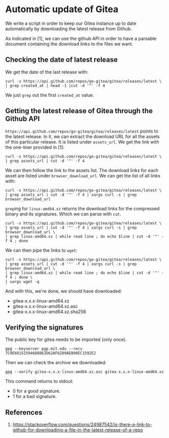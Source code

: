 # Automatic update of Gitea
We write a script in order to keep our Gitea instance up to date automatically
by downloading the latest release from Github.

As indicated in [1], we can use the github API in order to have a parsable
document containing the download links to the files we want.

## Checking the date of latest release
We get the date of the last release with:

```shell
curl -s https://api.github.com/repos/go-gitea/gitea/releases/latest \
| grep created_at | head -1 |cut -d '"' -f 4
```

We just `grep` out the first `created_at` value.

## Getting the latest release of Gitea through the Github API

`https://api.github.com/repos/go-gitea/gitea/releases/latest` points to the
latest release. In it, we can extract the download URL for all the assets of
this particular release. It is listed under `assets_url`. We get the link with
the one-liner provided in [1]:

```shell
curl -s https://api.github.com/repos/go-gitea/gitea/releases/latest \
| grep assets_url | cut -d '"' -f 4
```

We can then follow the link to the assets list. The download links for each
asset are listed under `browser_download_url`. We can get the list of all links
with:

```shell
curl -s https://api.github.com/repos/go-gitea/gitea/releases/latest \
| grep assets_url | cut -d '"' -f 4 | xargs curl -s | grep browser_download_url
```

`grep`ing for `linux-amd64.xz` returns the download links for the compressed
binary and its signatures. Which we can parse with `cut`.

```shell
curl -s https://api.github.com/repos/go-gitea/gitea/releases/latest \
| grep assets_url | cut -d '"' -f 4 | xargs curl -s | grep browser_download_url \
| grep linux-amd64.xz | while read line ; do echo $line | cut -d '"' -f 4 ; done
```

We can then pipe the links to `wget`:

```shell
curl -s https://api.github.com/repos/go-gitea/gitea/releases/latest \
| grep assets_url | cut -d '"' -f 4 | xargs curl -s | grep browser_download_url \
| grep linux-amd64.xz | while read line ; do echo $line | cut -d '"' -f 4 ; done \
| xargs wget -q
```

And with this, we're done, we should have downloaded:
* gitea-x.x.x-linux-amd64.xz
* gitea-x.x.x-linux-amd64.xz.asc
* gitea-x.x.x-linux-amd64.xz.sha256

## Verifying the signatures
The public key for gitea needs to be imported (only once).

```shell
gpg --keyserver pgp.mit.edu --recv 7C9E68152594688862D62AF62D9AE806EC1592E2
```

Then we can check the archive we downloaded:

```shell
gpg --verify gitea-x.x.x-linux-amd64.xz.asc gitea-x.x.x-linux-amd64.xz
```

This command returns to stdout:
  * 0 for a good signature.
  * 1 for a bad signature.

## References
1. https://stackoverflow.com/questions/24987542/is-there-a-link-to-github-for-downloading-a-file-in-the-latest-release-of-a-repo

